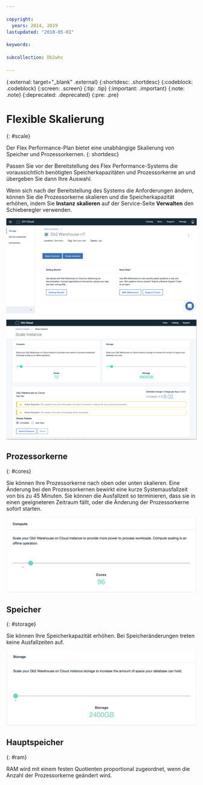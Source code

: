 ```yaml
---

copyright:
  years: 2014, 2019
lastupdated: "2018-05-01"

keywords:

subcollection: Db2whc

---
```


<!-- Attribute definitions --> 
{:external: target="_blank" .external}
{:shortdesc: .shortdesc}
{:codeblock: .codeblock}
{:screen: .screen}
{:tip: .tip}
{:important: .important}
{:note: .note}
{:deprecated: .deprecated}
{:pre: .pre}

# Flexible Skalierung
{: #scale}

Der Flex Performance-Plan bietet eine unabhängige Skalierung von Speicher und Prozessorkernen. 
{: shortdesc}

Passen Sie vor der Bereitstellung des Flex Performance-Systems die voraussichtlich benötigten Speicherkapazitäten und Prozessorkerne an und übergeben Sie dann Ihre Auswahl.

Wenn sich nach der Bereitstellung des Systems die Anforderungen ändern, können Sie die Prozessorkerne skalieren und die Speicherkapazität erhöhen, indem Sie **Instanz skalieren** auf der Service-Seite **Verwalten** den Schieberegler verwenden.

![Ansicht der Webkonsolenseite zu Prozessorkernen](images/launch.png)

![Ansicht der Webkonsolenseite zu Prozessorkernen](images/scaling_full.png)

## Prozessorkerne
{: #cores}

Sie können Ihre Prozessorkerne nach oben oder unten skalieren. Eine Änderung bei den Prozessorkernen bewirkt eine kurze Systemausfallzeit von bis zu 45 Minuten. Sie können die Ausfallzeit so terminieren, dass sie in einen geeigneteren Zeitraum fällt, oder die Änderung der Prozessorkerne sofort starten.

![Ansicht der Webkonsolenseite zu Prozessorkernen](images/cores.png)

## Speicher
{: #storage}

Sie können Ihre Speicherkapazität erhöhen. Bei Speicheränderungen treten keine Ausfallzeiten auf.

![Ansicht der Webkonsolenseite zur Speicherkapazität](images/storage.png)

## Hauptspeicher
{: #ram}

RAM wird mit einem festen Quotienten proportional zugeordnet, wenn die Anzahl der Prozessorkerne geändert wird.

